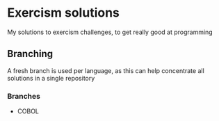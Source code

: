 # Exercism solutions
My solutions to exercism challenges, to get really good at programming

## Branching
A fresh branch is used per language, as this can help concentrate all solutions in a single repository

### Branches
- COBOL
